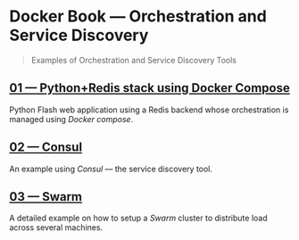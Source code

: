 # Docker Book &mdash; Orchestration and Service Discovery
> Examples of Orchestration and Service Discovery Tools


## [01 &mdash; Python+Redis stack using Docker Compose](./01-python+redis-compose-stack/)
Python Flash web application using a Redis backend whose orchestration is managed using *Docker compose*.

## [02 &mdash; Consul](./02-consul/)
An example using *Consul* &mdash; the service discovery tool.

## [03 &mdash; Swarm](./03-swarm/)
A detailed example on how to setup a *Swarm* cluster to distribute load across several machines.
